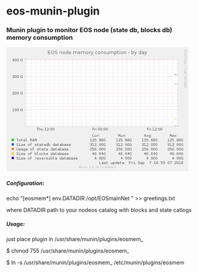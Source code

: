 # eos-munin-plugin

### Munin plugin to monitor EOS node (state db, blocks db) memory consumption

<img src="eosmem-day.png" alt="My cool logo"/>

##### Configuration:
echo "[eosmem*]
env.DATADIR /opt/EOSmainNet
" >> greetings.txt

where DATADIR path to your nodeos catalog with blocks and state catlogs

##### Usage: 
just place plugin in /usr/share/munin/plugins/eosmem_

$ chmod 755 /usr/share/munin/plugins/eosmem_

$ ln -s /usr/share/munin/plugins/eosmem_ /etc/munin/plugins/eosmem

